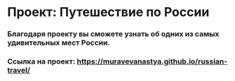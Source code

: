 # Проект: Путешествие по России

### Благодаря проекту вы сможете узнать об одних из самых удивительных мест России.

### Ссылка на проект: https://muravevanastya.github.io/russian-travel/
